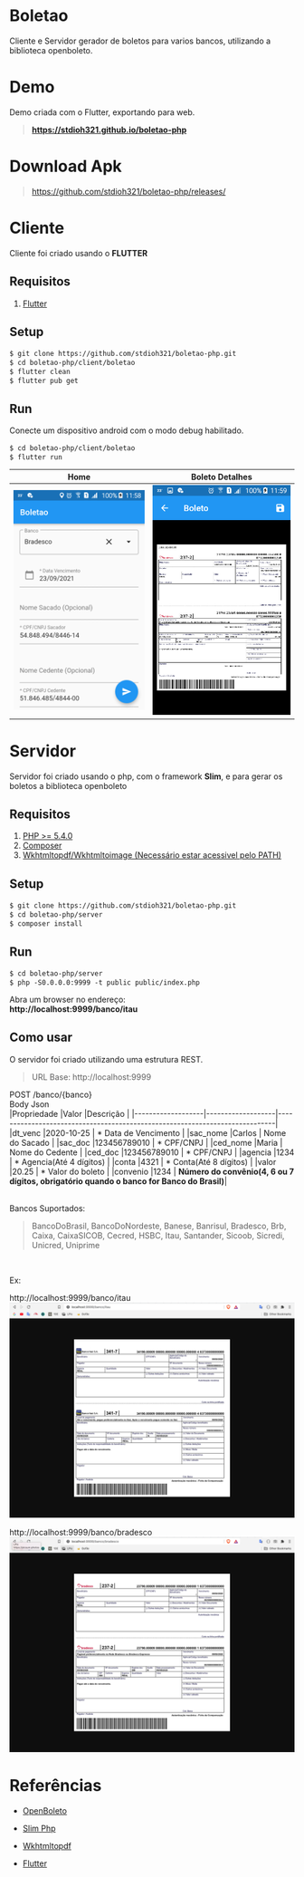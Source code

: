 # Boletao

Cliente e Servidor gerador de boletos para varios bancos, utilizando a biblioteca openboleto.

# Demo
Demo criada com o Flutter, exportando para web.
> **https://stdioh321.github.io/boletao-php**
# Download Apk
> https://github.com/stdioh321/boletao-php/releases/

# Cliente
Cliente foi criado usando o **FLUTTER**

## Requisitos
1.  [Flutter](https://flutter.dev/docs/get-started/install)

## Setup
```
$ git clone https://github.com/stdioh321/boletao-php.git
$ cd boletao-php/client/boletao
$ flutter clean
$ flutter pub get
```
## Run
Conecte um dispositivo android com o modo debug habilitado.

 ```
 $ cd boletao-php/client/boletao
 $ flutter run
 ```

Home | Boleto Detalhes
:---:|:---:
![Home 1!](docs/screenshots/client_android_2.png "Home 1") | ![Boleto Detalhes 1!](docs/screenshots/client_android_3.png "Boleto Detalhes 1")



# Servidor
Servidor foi criado usando o php, com o framework **Slim**, e para gerar os boletos a biblioteca openboleto

## Requisitos
1. [PHP >= 5.4.0](https://www.php.net/manual/en/install.php)
2. [Composer](https://getcomposer.org/download/)
3. [Wkhtmltopdf/Wkhtmltoimage (Necessário estar acessivel pelo PATH)](https://wkhtmltopdf.org/)

## Setup
```
$ git clone https://github.com/stdioh321/boletao-php.git
$ cd boletao-php/server
$ composer install
```
## Run

 ```
 $ cd boletao-php/server
 $ php -S0.0.0.0:9999 -t public public/index.php
 ```
Abra um browser no endereço: <br/>
**http://localhost:9999/banco/itau**

## Como usar
O servidor foi criado utilizando uma estrutura REST.

> URL Base: http://localhost:9999 <br>

POST /banco/{banco}
<br>
Body Json
<br>
|Propriedade        |Valor              |Descrição                                                                    | 
|-------------------|-------------------|-----------------------------------------------------------------------------| 
|dt_venc            |2020-10-25         | * Data de Vencimento                                                        |
|sac_nome           |Carlos             | Nome do Sacado                                                              |
|sac_doc            |123456789010       | * CPF/CNPJ                                                                  |
|ced_nome           |Maria              | Nome do Cedente                                                             |
|ced_doc            |123456789010       | * CPF/CNPJ                                                                  |
|agencia            |1234               | * Agencia(Até 4 dígitos)                                                    |
|conta              |4321               | * Conta(Até 8 dígitos)                                                      |
|valor              |20.25              | * Valor do boleto                                                           |
|convenio           |1234               | **Número do convênio(4, 6 ou 7 dígitos, obrigatório quando o banco for Banco  do Brasil)**|



<br>
Bancos Suportados:

> BancoDoBrasil, BancoDoNordeste, Banese, Banrisul, Bradesco, Brb, Caixa, CaixaSICOB, Cecred, HSBC, Itau, Santander, Sicoob, Sicredi, Unicred, Uniprime

<br>

Ex:<br> 

http://localhost:9999/banco/itau
![Boleto Itau!](docs/screenshots/server_itau.png "Boleto Itaul")

http://localhost:9999/banco/bradesco
![Boleto Bradesco!](docs/screenshots/server_bradesco.png "Boleto Bradescol")




# Referências
- [OpenBoleto](https://github.com/openboleto/openboleto)

- [Slim Php](http://www.slimframework.com/)

- [Wkhtmltopdf](https://wkhtmltopdf.org/)

- [Flutter](https://flutter.dev/)
